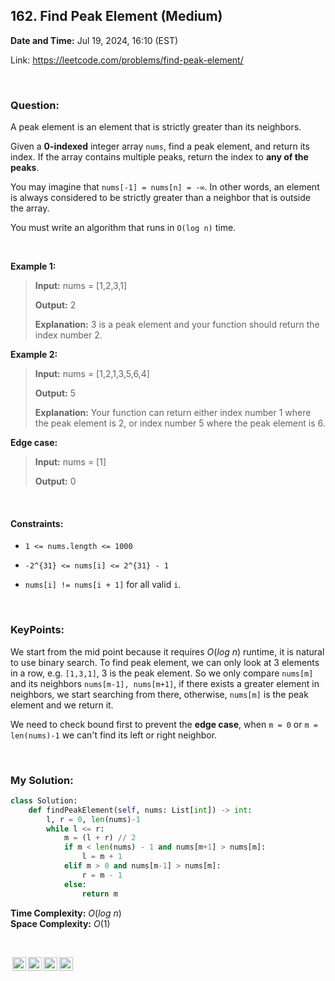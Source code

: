 ## 162. Find Peak Element (Medium)
**Date and Time:** Jul 19, 2024, 16:10 (EST)

Link: https://leetcode.com/problems/find-peak-element/

<br>

### Question:
A peak element is an element that is strictly greater than its neighbors.

Given a **0-indexed** integer array `nums`, find a peak element, and return its index. If the array contains multiple peaks, return the index to **any of the peaks**.

You may imagine that `nums[-1] = nums[n] = -∞`. In other words, an element is always considered to be strictly greater than a neighbor that is outside the array.

You must write an algorithm that runs in `O(log n)` time.

<br>

**Example 1:**
> **Input:** nums = [1,2,3,1]
> 
> **Output:** 2
>
> **Explanation:** 3 is a peak element and your function should return the index number 2.

**Example 2:**
> **Input:** nums = [1,2,1,3,5,6,4]
> 
> **Output:** 5
>
> **Explanation:** Your function can return either index number 1 where the peak element is 2, or index number 5 where the peak element is 6.

**Edge case:**
> **Input:** nums = [1]
> 
> **Output:** 0

<br>

#### Constraints:
* `1 <= nums.length <= 1000`

* `-2^{31} <= nums[i] <= 2^{31} - 1`

* `nums[i] != nums[i + 1]` for all valid `i`.

<br>

### KeyPoints: 
We start from the mid point because it requires $O(log\ n)$ runtime, it is natural to use binary search. To find peak element, we can only look at 3 elements in a row, e.g. `[1,3,1]`, 3 is the peak element. So we only compare `nums[m]` and its neighbors `nums[m-1], nums[m+1]`, if there exists a greater element in neighbors, we start searching from there, otherwise, `nums[m]` is the peak element and we return it.

We need to check bound first to prevent the **edge case**, when `m = 0` or `m = len(nums)-1` we can't find its left or right neighbor.

<br>

### My Solution:
```python
class Solution:
    def findPeakElement(self, nums: List[int]) -> int:
        l, r = 0, len(nums)-1
        while l <= r:
            m = (l + r) // 2
            if m < len(nums) - 1 and nums[m+1] > nums[m]:
                l = m + 1
            elif m > 0 and nums[m-1] > nums[m]:
                r = m - 1
            else:
                return m
```
**Time Complexity:** $O(log\ n)$ <br>
**Space Complexity:** $O(1)$

<br>

<img style="height:22px!important;margin-left:3px;vertical-align:text-bottom;" src="https://mirrors.creativecommons.org/presskit/icons/cc.svg?ref=chooser-v1" alt="CC BY-NC-SA" title="CC BY-NC-SA"><img style="height:22px!important;margin-left:3px;vertical-align:text-bottom;" src="https://mirrors.creativecommons.org/presskit/icons/by.svg?ref=chooser-v1" alt="BY: credit must be given to the creator" title="BY: credit must be given to the creator"><img style="height:22px!important;margin-left:3px;vertical-align:text-bottom;" src="https://mirrors.creativecommons.org/presskit/icons/nc.svg?ref=chooser-v1" alt="NC: Only noncommercial uses of the work are permitted" title="NC: Only noncommercial uses of the work are permitted"><img style="height:22px!important;margin-left:3px;vertical-align:text-bottom;" src="https://mirrors.creativecommons.org/presskit/icons/sa.svg?ref=chooser-v1" alt="SA: Adaptations must be shared under the same terms" title="SA: Adaptations must be shared under the same terms">